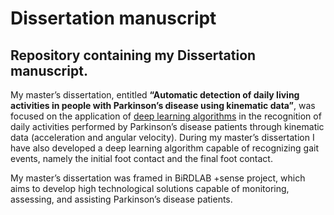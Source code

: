 # Dissertation manuscript
## Repository containing my Dissertation manuscript.

My master’s dissertation, entitled **“Automatic detection of daily living activities in people with Parkinson’s disease using kinematic data”**, was focused on the application of <ins>deep learning algorithms</ins> in the recognition of daily activities performed by Parkinson’s disease patients through kinematic data (acceleration and angular velocity). During my master’s dissertation I have also developed a deep learning algorithm capable of recognizing gait events, namely the initial foot contact and the final foot contact.

My master’s dissertation was framed in BiRDLAB +sense project, which aims to develop high technological solutions capable of monitoring, assessing, and 
assisting Parkinson’s disease patients.
